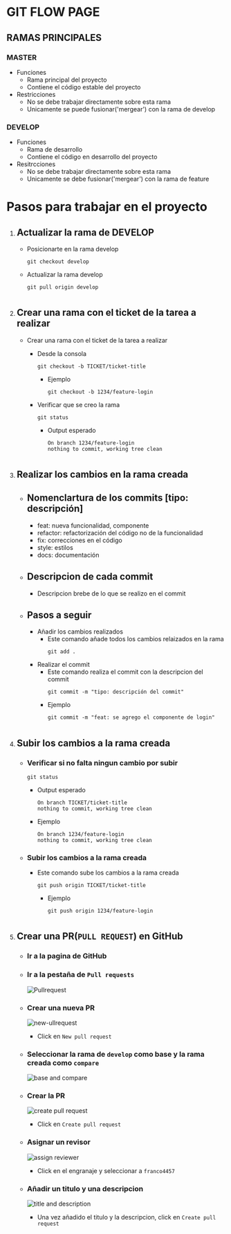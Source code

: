#  GIT FLOW PAGE

## RAMAS PRINCIPALES

### MASTER
- Funciones
	- Rama principal del proyecto
	- Contiene el código estable del proyecto
- Restricciones
	- No se debe trabajar directamente sobre esta rama
	- Unicamente se puede fusionar('mergear') con la rama de develop



### DEVELOP

- Funciones
	- Rama de desarrollo
	- Contiene el código en desarrollo del proyecto
- Resitrcciones
	- No se debe trabajar directamente sobre esta rama
	- Unicamente se debe fusionar('mergear') con la rama de feature



# Pasos para trabajar en el proyecto

1. ## Actualizar la rama de DEVELOP
	- Posicionarte en la rama develop
		```
		git checkout develop
		```
	- Actualizar la rama develop
		```
		git pull origin develop
		```

#

2. ## Crear una rama con el ticket de la tarea a realizar
	- Crear una rama con el ticket de la tarea a realizar

		- Desde la consola
			```
			git checkout -b TICKET/ticket-title
			```
			- Ejemplo
				```
				git checkout -b 1234/feature-login
				```
		- Verificar que se creo la rama
			```
			git status
			```
			- Output esperado 
				```
				On branch 1234/feature-login
				nothing to commit, working tree clean
				```
#


3. ## Realizar los cambios en la rama creada

	- ## Nomenclartura de los commits [tipo: descripción]
		- feat: nueva funcionalidad, componente
		- refactor: refactorización del código no de la funcionalidad
		- fix: correcciones en el código
		- style: estilos
		- docs: documentación
	
	- ## Descripcion de cada commit
		- Descripcion brebe de lo que se realizo en el commit
	
	- ## Pasos a seguir
	
		- Añadir los cambios realizados
			- Este comando añade todos los cambios relaizados en la rama
				```
				git add .
				```
		- Realizar el commit
			- Este comando realiza el commit con la descripcion del commit
				```
				git commit -m "tipo: descripción del commit"
				```
			- Ejemplo
				```
				git commit -m "feat: se agrego el componente de login"
				```
#

 4. ## Subir los cambios a la rama creada

	- ### Verificar si no falta ningun cambio por subir
		```
		git status
		```
		- Output esperado
			```
			On branch TICKET/ticket-title
			nothing to commit, working tree clean
			```
		- Ejemplo
			```
			On branch 1234/feature-login
			nothing to commit, working tree clean
			```
			
	- ### Subir los cambios a la rama creada
		- Este comando sube los cambios a la rama creada
			```
			git push origin TICKET/ticket-title
			```
			- Ejemplo
				```
				git push origin 1234/feature-login
				```
#

5. ## Crear una PR(`PULL REQUEST`) en GitHub
	- ### Ir a la pagina de GitHub
	- ### Ir a la pestaña de `Pull requests`
	   ![Pullrequest](./readme-assets/pull-request.png)

	- ### Crear una nueva PR 
	   ![new-ullrequest](./readme-assets/new-pull-request.png)
	   - Click en `New pull request`
	- ### Seleccionar la rama de `develop` como base y la rama creada como `compare`
	   ![base and compare](./readme-assets/base-compare.png)
	- ### Crear la PR
	   ![create pull request](./readme-assets/create-pull-request.png)
	   - Click en `Create pull request`
	- ### Asignar un revisor
	   ![assign reviewer](./readme-assets/assign-reviewer.png)
		- Click en el engranaje y seleccionar a `franco4457`
	- ### Añadir un titulo y una descripcion
	   ![title and description](./readme-assets/title-description.png)
	   - Una vez añadido el titulo y la descripcion, click en `Create pull request`

